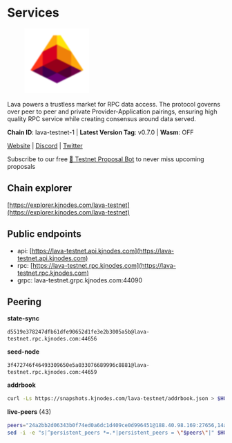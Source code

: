 # Services

<figure><img src="https://raw.githubusercontent.com/kj89/cosmos-images/main/logos/lava.png" width="150" alt=""><figcaption></figcaption></figure>

Lava powers a trustless market for RPC data access. The protocol  governs over peer to peer and private Provider-Application pairings,  ensuring high quality RPC service while creating consensus around data served.

**Chain ID**: lava-testnet-1 | **Latest Version Tag**: v0.7.0 | **Wasm**: OFF

[Website](https://lavanet.xyz) | [Discord](https://discord.com/invite/Tbk5NxTCdA) | [Twitter](https://twitter.com/lavanetxyz)



Subscribe to our free [🤖 Testnet Proposal Bot](https://t.me/kjnodes_testnet_proposal_bot) to never miss upcoming proposals


## Chain explorer
[https://explorer.kjnodes.com/lava-testnet](https://explorer.kjnodes.com/lava-testnet)

## Public endpoints

* api: [https://lava-testnet.api.kjnodes.com](https://lava-testnet.api.kjnodes.com)
* rpc: [https://lava-testnet.rpc.kjnodes.com](https://lava-testnet.rpc.kjnodes.com)
* grpc: lava-testnet.grpc.kjnodes.com:44090

## Peering

**state-sync**

```text
d5519e378247dfb61dfe90652d1fe3e2b3005a5b@lava-testnet.rpc.kjnodes.com:44656
```

**seed-node**

```text
3f472746f46493309650e5a033076689996c8881@lava-testnet.rpc.kjnodes.com:44659
```

**addrbook**
```bash
curl -Ls https://snapshots.kjnodes.com/lava-testnet/addrbook.json > $HOME/.lava/config/addrbook.json
```

**live-peers** (43)
```bash
peers="24a2bb2d06343b0f74ed0a6dc1d409ce0d996451@188.40.98.169:27656,14ae45e7f2ff7491cfa686a8fcac7cc095bc38ff@213.239.217.52:39656,9d5802ec3e10fbac150850ffdfa50f324e804b95@95.214.55.62:35656,beaedffb147f5908523589c212c971c292fef46c@65.108.226.101:28656,d5519e378247dfb61dfe90652d1fe3e2b3005a5b@65.109.68.190:44656,3a445bfdbe2d0c8ee82461633aa3af31bc2b4dc0@3.252.219.158:26656,feb2350c874241e37b5769ee47f79308a23fe251@65.109.88.107:56656,40046fe63bdaa9efde27707b0d3de0bf84fedf80@86.111.48.158:26656,5c2a752c9b1952dbed075c56c600c3a79b58c395@185.16.39.172:27066,5a469a75fb05eddf2d79fb17063cc59e84d0821a@207.180.236.115:34656,d9703df8c0e5eef6c0766217d611a13ed6ee8d95@88.99.33.248:26656,c44a02dba51e23ac06b006fb1285988c89051ce7@85.10.198.171:26556,f0501090b870f7796dfdd1f1f5479aec2baecfe8@88.198.52.89:11656,e593c7a9ca61f5616119d6beb5bd8ef5dd28d62d@34.246.190.1:26656,82c3a20fbc0d18b0982b183fb535eee7e03a72c9@207.180.248.217:28656,dfa93668152cb6b3a822c987f9c22110a1c2f314@178.18.255.221:26656,ef6e9620807e7e4614fd8e02722f8075ec277544@199.175.98.122:26656,4ffb41543f1c2bc27ce08fde7c8d153aaac0b385@95.216.209.34:26656,fb2b9d41678f3d1c9c0bdef1a87f2037b6b0088a@146.19.24.252:26666,1fd86f6ba06ef4b189276f97f70fea04161019db@144.76.176.154:11656,ed295c3ece2ded17ea4007a680154db83abeca13@95.217.114.220:13656,0314d53cc790860fb51f36ac656a19789800ce5c@176.103.222.20:26656,a20e24a251c9e6325a7c1e05d6a479bcd9c721ac@168.119.52.60:26656,0eb2dba8e99f29941edaf58974f469635479562f@154.12.245.39:28656,cb722cc36541920d3907cd67743db5444f53e80b@95.70.184.178:24656,0adbe1e790b58d19cc53a9839059a95d7d5d7aba@65.109.70.23:19956,0735c5a841fe98ee0a74de7cef537c03b4c66a1b@45.89.54.153:26656,31b26c2181676a712635c5deb90ad660ef8e70a0@95.216.215.130:26656,eb7832932626c1c636d16e0beb49e0e4498fbd5e@65.108.231.124:20656,6171a52cf0ffc1706409d2dcec56c1db81c86aae@176.103.222.17:26656,1a53822aace8a2fded042da7b31cf6824cae4590@195.14.6.2:26656,5017e35f6b9ad10b329d96bcbcac48bfdc0645e4@143.110.237.31:26656,7decb7256edd5ba1ecba0a2cec85b0eee9d3d04e@95.217.157.176:26656,d37344a4e9b857093c57f0f99faefee4ba271aa4@3.75.189.167:26656,b22b29061ffc407063312388a580e6442e142433@65.108.81.172:26656,31550f0ec97d7148b2dae0de2a02240f88d1cfcf@85.114.134.219:12656,fdc3bd914360b1be8ee2e9f4a447223830527497@78.46.36.203:26656,8b774eabd1b4fbffdf9d14fba3d4a1690c69d0ad@65.109.24.227:30656,d5f86e127e675fcb6cf7cc9adac9953d102f619a@95.217.22.241:26656,bc2e99e6004bb0b87c72ca10f20cd1617edf70fe@141.94.73.93:56656,0df9cc98fd8e88920efd02425292813108e14a45@185.202.238.214:26656,059748c766013ff2aadaa6956729a38be49c2b0f@109.123.241.195:26656,ade4d8bc8cbe014af6ebdf3cb7b1e9ad36f412c0@176.9.82.221:19956"
sed -i -e "s|^persistent_peers *=.*|persistent_peers = \"$peers\"|" $HOME/.lava/config/config.toml
```
